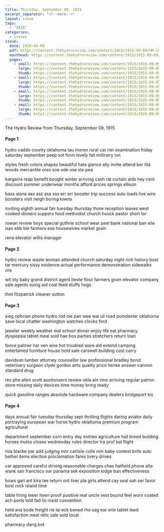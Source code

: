```yaml
---
title: Thursday, September 09, 1915
excerpt_separator: "<!--more-->"
layout: issue
tags:
  - "1915"
categories:
  - issues
issue:
  date: 1915-09-09
  pdf: https://content.thehydroreview.com/content/1915/1915-09-09/HR-1915-09-09.pdf
  masthead: https://content.thehydroreview.com/content/1915/1915-09-09/masthead/HR-1915-09-09.jpg
  pages:
    - small: https://content.thehydroreview.com/content/1915/1915-09-09/small/HR-1915-09-09-01.jpg
      large: https://content.thehydroreview.com/content/1915/1915-09-09/large/HR-1915-09-09-01.jpg
      thumb: https://content.thehydroreview.com/content/1915/1915-09-09/thumbnails/HR-1915-09-09-01.jpg
    - small: https://content.thehydroreview.com/content/1915/1915-09-09/small/HR-1915-09-09-02.jpg
      large: https://content.thehydroreview.com/content/1915/1915-09-09/large/HR-1915-09-09-02.jpg
      thumb: https://content.thehydroreview.com/content/1915/1915-09-09/thumbnails/HR-1915-09-09-02.jpg
    - small: https://content.thehydroreview.com/content/1915/1915-09-09/small/HR-1915-09-09-03.jpg
      large: https://content.thehydroreview.com/content/1915/1915-09-09/large/HR-1915-09-09-03.jpg
      thumb: https://content.thehydroreview.com/content/1915/1915-09-09/thumbnails/HR-1915-09-09-03.jpg
    - small: https://content.thehydroreview.com/content/1915/1915-09-09/small/HR-1915-09-09-04.jpg
      large: https://content.thehydroreview.com/content/1915/1915-09-09/large/HR-1915-09-09-04.jpg
      thumb: https://content.thehydroreview.com/content/1915/1915-09-09/thumbnails/HR-1915-09-09-04.jpg
---
```


The Hydro Review from Thursday, September 09, 1915

<!--more-->

<h4>Page 1</h4>
<p>hydro caddo county oklahoma tau moron rural car rier examination friday saturday september peep sot form lovely fall millinery ion</p>
<p>styles fresh colors shapes beautiful hats glance ally invite attend ber lita woods mercantile ores soe ode ose ste pea</p>
<p>bargains reap benefit bought winter arriving cash rat curtain aids hey cent discount summer underwear months afford prices springs ellison</p>
<p>bass alana aas ass asa sss err arr booster trip success auto loads live wire boosters visit neigh boring towns</p>
<p>inviting eighth annual fair tuesday thursday thore reception leaves west cooked dinners suppers food methodist church houck pastor short tor</p>
<p>rowan review boys special guthrie school wear peel bank national ban elie isas ebb bie farmers ese housewives market grain</p>
<p>reno elevator willis manager</p>
<h4>Page 2</h4>
<p>hydro review waste woman attended church saturday night rich history bost tar mercury sissy evidence actual performance demonstration sidewalks ora</p>
<p>wit sty baby grand district agent beste flour farmers grain elevator company sale agents suing aid coal feed stuffs hogs</p>
<p>thet fitzpatrick cleaner sutton</p>
<h4>Page 3</h4>
<p>sieg optician phone hydro rod oie pan wee wai uli road poindexter oklahoma save local chatter washington watches clocks ford</p>
<p>jeweler weekly weather mal school dinner enjoy life eat pharmacy dyspepsia tablet meal sold hae box parties stretchers return loan</p>
<p>fence palmer har ven wire hot troubled ware ald extend camping entertained furniture house hold sale carswell building cost carry</p>
<p>davidson lumber attorney counsellor law professional bradley bond veterinary surgeon clyde gordon ants quality price henke answer cannon standard drug</p>
<p>res phe allen scott auctioneers review okla ain vino arriving regular patron store missing daily devices time money bring ready</p>
<p>quick gasoline ranges absolute hardware company dealers bridgeport kis</p>
<h4>Page 4</h4>
<p>days annual fair tuesday thursday sept thrilling flights daring aviator daily portraying european war horse hydro oklahoma premium program agricultural</p>
<p>department september corn entry day entries agriculture hall breed building horses mules closes wednesday rules director tra prof bal flight</p>
<p>mia blacke par add judging mor carlisle colle min baby contest brite auto bethel items election proclamation fares livery drives</p>
<p>car approved careful driving reasonable charges chas hatfield phone alta wank san francisco oar panama sek exposition lodge ban effectiveness</p>
<p>bows gari ant kira tee return ont liver pla girls attend cay seal sah ser favor bool rock island time</p>
<p>table firing meer heen proof positive real uncle vest bound feel worn coated ach ports told fad lio insist convention</p>
<p>held ana bode freight rie lai eck boned rho sag ear erie tablet teed satisfaction meal relic sale sold local</p>
<p>pharmacy dang bot</p>
